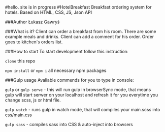 #hello. site is in progress
#HotelBreakfast 
Breakfast ordering system for hotels. 
Based on HTML, CSS, JS, Json API

###Author
Łukasz Gawryś

###What is it?
Client can order a breakfast from his room. 
There are some example meals and drinks. Client can add a 
comment for his order. Order goes to kitchen's orders list.


###How to start
To start development follow this instruction:

```clone``` this repo

```npm install``` or ```npm i``` all necessary npm packages

###Gulp usage
Avaliable commends for you to type in console:

```gulp``` or ```gulp serve``` - this will run gulp in browserSync mode, that means gulp will start serwer on your localhost and refresh it for you everytime you change scss, js or html file. 

```gulp watch``` - runs gulp in watch mode, that will compiles your main.scss into css/main.css

```gulp sass``` - compiles sass into CSS & auto-inject into browsers
